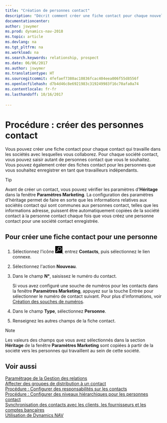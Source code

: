 ```yaml
---
title: "Création de personnes contact"
description: "Décrit comment créer une fiche contact pour chaque nouvelle personne ou nouveau prospect avec lequel vous collaborez ou entretenez des relations professionnelles."
documentationcenter: 
author: jswymer
ms.prod: dynamics-nav-2018
ms.topic: article
ms.devlang: na
ms.tgt_pltfrm: na
ms.workload: na
ms.search.keywords: relationship, prospect
ms.date: 06/06/2017
ms.author: jswymer
ms.translationtype: HT
ms.sourcegitcommit: 4fefaef7380ac10836fcac404eea006f55d8556f
ms.openlocfilehash: d7b4d46c8e6921983c319249983f16c70afa0a74
ms.contentlocale: fr-fr
ms.lasthandoff: 10/16/2017

---
```

# <a name="how-to-create-contact-persons"></a>Procédure : créer des personnes contact
Vous pouvez créer une fiche contact pour chaque contact qui travaille dans les sociétés avec lesquelles vous collaborez. Pour chaque société contact, vous pouvez saisir autant de personnes contact que vous le souhaitez. Vous pouvez également créer des fiches contact pour les personnes que vous souhaitez enregistrer en tant que travailleurs indépendants.

> [!TIP]  
>   Avant de créer un contact, vous pouvez vérifier les paramètres d'**Héritage** dans la fenêtre **Paramètres Marketing**. La configuration des paramètres d'héritage permet de faire en sorte que les informations relatives aux sociétés contact qui sont communes aux personnes contact, telles que les informations adresse, puissent être automatiquement copiées de la société contact à la personne contact chaque fois que vous créez une personne contact pour une société contact enregistrée.

## <a name="to-create-a-contact-card-for-a-person"></a>Pour créer une fiche contact pour une personne
1. Sélectionnez l'icône ![Page ou état pour la recherche](media/ui-search/search_small.png "Page ou état pour la recherche"), entrez **Contacts**, puis sélectionnez le lien connexe.
2. Sélectionnez l'action **Nouveau**.
3. Dans le champ **N°**, saisissez le numéro du contact.

    Si vous avez configuré une souche de numéros pour les contacts dans la fenêtre **Paramètres Marketing**, appuyez sur la touche Entrée pour sélectionner le numéro de contact suivant. Pour plus d'informations, voir [Création des souches de numéros](ui-create-number-series.md).
4. Dans le champ **Type**, sélectionnez **Personne**.
5. Renseignez les autres champs de la fiche contact.

> [!NOTE]  
>   Les valeurs des champs que vous avez sélectionnés dans la section **Héritage** de la fenêtre **Paramètres Marketing** sont copiées à partir de la société vers les personnes qui travaillent au sein de cette société.

## <a name="see-also"></a>Voir aussi
[Paramétrage de la Gestion des relations](marketing-setup-marketing.md)  
[Affecter des groupes de distribution à un contact](marketing-mailing-groups.md#AssignMailGroupContact)  
[Procédure : Configurer des responsabilités sur les contacts](marketing-job-responsibilities.md)  
[Procédure : Configurer des niveaux hiérarchiques pour les personnes contact](marketing-organizational-levels.md)  
[Synchronisation des contacts avec les clients, les fournisseurs et les comptes bancaires](marketing-synchronize-contacts-customers-vendors-bank-accounts.md)  
[Utilisation de Dynamics NAV](ui-work-product.md)  


